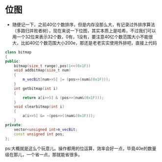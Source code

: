 # 位图
- 随便记一下，之前40亿个数排序，但是内存没那么大，有记录过外排序算法（多路归并败者树），现在来说一下位图，其实本质上是哈希，不过我们可以用一个32位来表示32个数，0有，1没有，要注意40亿个数范围大小不能很大，比如40亿个数范围大小200e，那还是老老实实使用外排吧，直接上代码

```cpp
class bitmap
{
public:
    bitmap(size_t range),pos(1<<(0x1F))
    void addbitmap(size_t num)
    {
        m_vecBit[num>>5] |= (pos>>(num&(0x1F)));
    }
    int getbitmap(int i)
    {
        return a[i>>5] & (pos>>(num&(0x1F)));
    }
    void clearbitmap(int i)
    {
        a[i>>5] &= ~(pos>>((num&(0x1F)));
    }
private:
    vector<unsigned int>m_vecBit;
    const unsigned int pos;
};
```

ps:大概就是这么个玩意儿。操作都用的位运算，效率会好一点，毕竟40e的数量级在那儿，一个省一点，那就能省很多。
